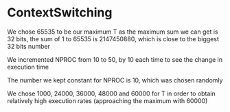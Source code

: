 # ContextSwitching

We chose 65535 to be our maximum T as the maximum sum we can get is 32 bits, the sum of 1 to 65535 is 2147450880, which is close to the biggest 32 bits number

We incremented NPROC from 10 to 50, by 10 each time to see the change in execution time

The number we kept constant for NPROC is 10, which was chosen randomly

We chose 1000, 24000, 36000, 48000 and 60000 for T in order to obtain relatively high execution rates (approaching the maximum with 60000)
